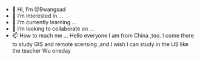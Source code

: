 - 👋 Hi, I’m @9wangsad
- 👀 I’m interested in ...
- 🌱 I’m currently learning ...
- 💞️ I’m looking to collaborate on ...
- 📫 How to reach me ...
Hello everyone I am from China ,too. I come there to study GIS and remote scensing ,and I wish I can study  in the US like the teacher Wu oneday
<!---
9wangsad/9wangsad is a ✨ special ✨ repository because its `README.md` (this file) appears on your GitHub profile.
You can click the Preview link to take a look at your changes.
--->
